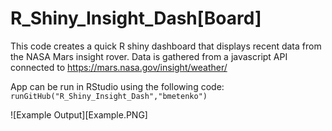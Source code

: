 # R_Shiny_Insight_Dash[Board]
This code creates a quick R shiny dashboard that displays recent data from the NASA Mars insight rover.
Data is gathered from a javascript API connected to https://mars.nasa.gov/insight/weather/

App can be run in RStudio using the following code:
`runGitHub("R_Shiny_Insight_Dash","bmetenko")`

![Example Output][Example.PNG]
